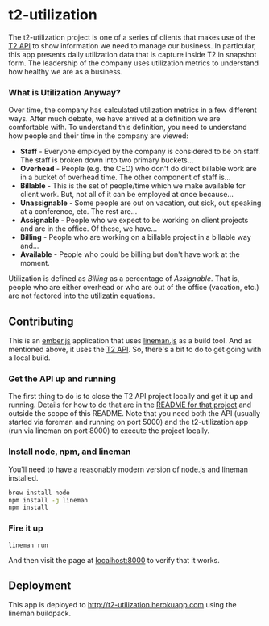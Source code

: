 # t2-utilization

The t2-utilization project is one of a series of clients that makes use of the [T2 API](https://github.com/neo/t2-api) to
show information we need to manage our business.  In particular, this app presents daily utilization data that
is capture inside T2 in snapshot form.  The leadership of the company uses utilization metrics to understand how
healthy we are as a business.

### What is Utilization Anyway?

Over time, the company has calculated utilization metrics in a few different ways. After much debate, we have
arrived at a definition we are comfortable with.  To understand this definition, you need to understand how
people and their time in the company are viewed:

- **Staff** - Everyone employed by the company is considered to be on staff.  The staff is broken down into two primary buckets...
- **Overhead** - People (e.g. the CEO) who don't do direct billable work are in a bucket of overhead time.  The other component of staff is...
- **Billable** - This is the set of people/time which we make available for client work.  But, not all of it can be employed at once because...
- **Unassignable** - Some people are out on vacation, out sick, out speaking at a conference, etc.  The rest are...
- **Assignable** - People who we expect to be working on client projects and are in the office.  Of these, we have...
- **Billing** - People who are working on a billable project in a billable way and...
- **Available** - People who could be billing but don't have work at the moment.

Utilization is defined as *Billing* as a percentage of *Assignable*.  That is, people who are either overhead or who are out of
the office (vacation, etc.) are not factored into the utilizatin equations.

## Contributing

This is an [ember.js](http://emberjs.com) application that uses [lineman.js](https://github.com/testdouble/lineman) as a build tool.
And as mentioned above, it uses the [T2 API](https://github.com/neo/t2-api).  So, there's a bit to do to get going with a local build.

### Get the API up and running

The first thing to do is to close the T2 API project locally and get it up and running.  Details for how to do
that are in the [README for that project](https://github.com/neo/t2-api) and outside the scope of this README.  Note that you need
both the API (usually started via foreman and running on port 5000) and the t2-utilization app (run via lineman on port 8000) to
execute the project locally.

### Install node, npm, and lineman

You'll need to have a reasonably modern version of [node.js](http://nodejs.org/) and lineman installed.

```bash
brew install node
npm install -g lineman
npm install
```

### Fire it up

```
lineman run
```

And then visit the page at [localhost:8000](http://localhost:8000) to verify that it works.


## Deployment

This app is deployed to http://t2-utilization.herokuapp.com using the lineman buildpack.
